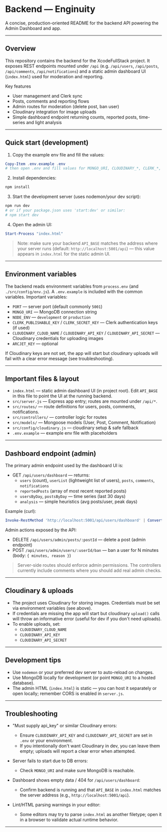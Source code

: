 # Backend — Enginuity

A concise, production-oriented README for the backend API powering the Admin Dashboard and app.

---

## Overview

This repository contains the backend for the XcodeFullStack project. It exposes REST endpoints mounted under `/api` (e.g. `/api/users`, `/api/posts`, `/api/comments`, `/api/notifications`) and a static admin dashboard UI (`index.html`) used for moderation and reporting.

Key features
- User management and Clerk sync
- Posts, comments and reporting flows
- Admin routes for moderation (delete post, ban user)
- Cloudinary integration for image uploads
- Simple dashboard endpoint returning counts, reported posts, time-series and light analysis

---

## Quick start (development)

1. Copy the example env file and fill the values:

```powershell
Copy-Item .env.example .env
# then open .env and fill values for MONGO_URI, CLOUDINARY_*, CLERK_*, etc.
```

2. Install dependencies:

```powershell
npm install
```

3. Start the development server (uses nodemon/your dev script):

```powershell
npm run dev
# or if your package.json uses 'start:dev' or similar:
# npm start dev
```

4. Open the admin UI:

```powershell
Start-Process "index.html"
```

> Note: make sure your backend `API_BASE` matches the address where your server runs (default: `http://localhost:5001/api`) — this value appears in `index.html` for the static admin UI.

---

## Environment variables

The backend reads environment variables from `process.env` (and `./src/config/env.js`). A `.env.example` is included with the common variables. Important variables:

- `PORT` — server port (default commonly `5001`)
- `MONGO_URI` — MongoDB connection string
- `NODE_ENV` — `development` or `production`
- `CLERK_PUBLISHABLE_KEY` / `CLERK_SECRET_KEY` — Clerk authentication keys (if used)
- `CLOUDINARY_CLOUD_NAME` / `CLOUDINARY_API_KEY` / `CLOUDINARY_API_SECRET` — Cloudinary credentials for uploading images
- `ARCJET_KEY` — optional

If Cloudinary keys are not set, the app will start but cloudinary uploads will fail with a clear error message (see troubleshooting).

---

## Important files & layout

- `index.html` — static admin dashboard UI (in project root). Edit `API_BASE` in this file to point the UI at the running backend.
- `src/server.js` — Express app entry; routes are mounted under `/api/*`.
- `src/routes/` — route definitions for users, posts, comments, notifications.
- `src/controllers/` — controller logic for routes
- `src/models/` — Mongoose models (User, Post, Comment, Notification)
- `src/config/cloudinary.js` — cloudinary setup & safe fallback
- `.env.example` — example env file with placeholders

---

## Dashboard endpoint (admin)

The primary admin endpoint used by the dashboard UI is:

- GET `/api/users/dashboard` — returns:
  - `users` (count), `userList` (lightweight list of users), `posts`, `comments`, `notifications`
  - `reportedPosts` (array of most recent reported posts)
  - `usersByDay`, `postsByDay` — time series (last 30 days)
  - `analysis` — simple heuristics (avg posts/user, peak days)

Example (curl):

```powershell
Invoke-RestMethod 'http://localhost:5001/api/users/dashboard' | ConvertTo-Json -Depth 4
```

Admin actions exposed by the API:
- DELETE `/api/users/admin/posts/:postId` — delete a post (admin endpoint)
- POST `/api/users/admin/users/:userId/ban` — ban a user for N minutes (body: `{ minutes, reason }`)

> Server-side routes should enforce admin permissions. The controllers currently include comments where you should add real admin checks.

---

## Cloudinary & uploads

- The project uses Cloudinary for storing images. Credentials must be set via environment variables (see above).
- If credentials are missing the app will start but cloudinary `upload()` calls will throw an informative error (useful for dev if you don't need uploads).
- To enable uploads, set:
  - `CLOUDINARY_CLOUD_NAME`
  - `CLOUDINARY_API_KEY`
  - `CLOUDINARY_API_SECRET`

---

## Development tips

- Use `nodemon` or your preferred dev server to auto-reload on changes.
- Use MongoDB locally for development (or point `MONGO_URI` to a hosted database).
- The admin HTML (`index.html`) is static — you can host it separately or open locally; remember CORS is enabled in `server.js`.

---

## Troubleshooting

- "Must supply api_key" or similar Cloudinary errors:
  - Ensure `CLOUDINARY_API_KEY` and `CLOUDINARY_API_SECRET` are set in `.env` or your environment.
  - If you intentionally don't want Cloudinary in dev, you can leave them empty; uploads will report a clear error when attempted.

- Server fails to start due to DB errors:
  - Check `MONGO_URI` and make sure MongoDB is reachable.

- Dashboard shows empty data / 404 for `/api/users/dashboard`:
  - Confirm backend is running and that `API_BASE` in `index.html` matches the server address (e.g., `http://localhost:5001/api`).

- Lint/HTML parsing warnings in your editor:
  - Some editors may try to parse `index.html` as another filetype; open it in a browser to validate actual runtime behavior.

---


